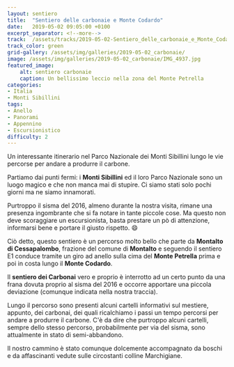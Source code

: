 ```yaml
---
layout: sentiero
title:  "Sentiero delle carbonaie e Monte Codardo"
date:   2019-05-02 09:05:00 +0100
excerpt_separator: <!--more-->
track:  /assets/tracks/2019-05-02-Sentiero_delle_carbonaie_e_Monte_Codardo.gpx
track_color: green
grid-gallery: /assets/img/galleries/2019-05-02_carbonaie/
image: /assets/img/galleries/2019-05-02_carbonaie/IMG_4937.jpg
featured_image:
    alt: sentiero carbonaie
    caption: Un bellissimo leccio nella zona del Monte Petrella
categories:
- Italia
- Monti Sibillini
tags:
- Anello
- Panorami
- Appennino
- Escursionistico
difficulty: 2
---
```


Un interessante itinerario nel Parco Nazionale dei Monti Sibillini lungo le vie percorse per andare a produrre il carbone.

<!--more-->

Partiamo dai punti fermi: i **Monti Sibillini** ed il loro Parco Nazionale sono un luogo magico e che non manca mai di stupire. Ci siamo stati solo pochi giorni ma ne siamo innamorati.

Purtroppo il sisma del 2016, almeno durante la nostra visita, rimane una presenza ingombrante che si fa notare in tante piccole cose. Ma questo non deve scoraggiare un escursionista, basta prestare un pò di attenzione, informarsi bene e portare il giusto rispetto. :smile:

Ciò detto, questo sentiero è un percorso molto bello che parte da **Montalto di Cessapalombo**, frazione del comune di **Montalto** e seguendo il sentiero E1 conduce tramite un giro ad anello sulla cima del **Monte Petrella** prima e poi in costa lungo il **Monte Codardo**.

Il **sentiero dei Carbonai** vero e proprio è interrotto ad un certo punto da una frana dovuta proprio al sisma del 2016 e occorre apportare una piccola deviazione (comunque indicata nella nostra traccia).

Lungo il percorso sono presenti alcuni cartelli informativi sul mestiere, appunto, dei carbonai, dei quali ricalchiamo i passi un tempo percorsi per andare a produrre il carbone. C'è da dire che purtroppo alcuni cartelli, sempre dello stesso percorso, probabilmente per via del sisma, sono attualmente in stato di semi-abbandono.

Il nostro cammino è stato comunque dolcemente accompagnato da boschi e da affascinanti vedute sulle circostanti colline Marchigiane.
